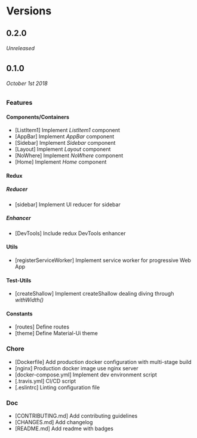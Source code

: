 # Versions

## 0.2.0
###### *Unreleased*

## 0.1.0
###### *October 1st 2018*

### Features

#### Components/Containers

- [ListItem1] Implement *ListItem1* component
- [AppBar] Implement *AppBar* component
- [Sidebar] Implement *Sidebar* component
- [Layout] Implement *Layout* component
- [NoWhere] Implement *NoWhere* component
- [Home] Implement *Home* component

#### Redux

##### Reducer

- [sidebar] Implement UI reducer for sidebar

##### Enhancer

- [DevTools] Include redux DevTools enhancer

#### Utils

- [registerServiceWorker] Implement service worker for progressive Web App

#### Test-Utils

- [createShallow] Implement createShallow dealing diving through *withWidth()*

#### Constants

- [routes] Define routes
- [theme] Define Material-Ui theme

### Chore

- [Dockerfile] Add production docker configuration with multi-stage build
- [nginx] Production docker image use nginx server
- [docker-compose.yml] Implement dev environment script
- [.travis.yml] CI/CD script
- [.eslintrc] Linting configuration file

### Doc

- [CONTRIBUTING.md] Add contributing guidelines
- [CHANGES.md] Add changelog
- [README.md] Add readme with badges
